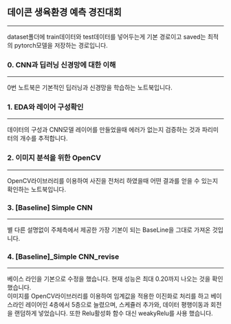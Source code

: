 ## 데이콘 생육환경 예측 경진대회  
---
dataset폴더에 train데이터와 test데이터를 넣어두는게 기본 경로이고 saved는 최적의 pytorch모델을 저장하는 경로입니다.

### 0. CNN과 딥러닝 신경망에 대한 이해  
---
0번 노트북은 기본적인 딥러닝과 신경망을 학습하는 노트북입니다.

### 1. EDA와 레이어 구성확인  
---
데이터의 구성과 CNN모델 레이어를 만들었을때 에러가 없는지 검증하는 것과 파리미터의 개수를 추적합니다.

### 2. 이미지 분석을 위한 OpenCV  
---
OpenCV라이브러리를 이용하여 사진을 전처리 하였을때 어떤 결과를 얻을 수 있는지 확인하는 노트북입니다.

### 3. [Baseline] Simple CNN   
---
별 다른 설명없이 주체측에서 제공한 가장 기본이 되는 BaseLine을 그대로 가져온 것입니다.

### 4. [Baseline]_Simple CNN_revise  
---
베이스 라인을 기본으로 수정을 했습니다. 현재 성능은 최대 0.20까지 나오는 것을 확인했습니다.  
이미지를 OpenCV라이브러리를 이용하여 임계값을 적용한 이진화로 처리를 하고 베이스라인 레이어인 4층에서 5층으로 늘렸으며, 스케쥴러 추가와, 데이터 평행이동과 회전을 랜덤하게 넣었습니다. 또한 Relu활성화 함수 대신 weakyRelu를 사용 했습니다.
